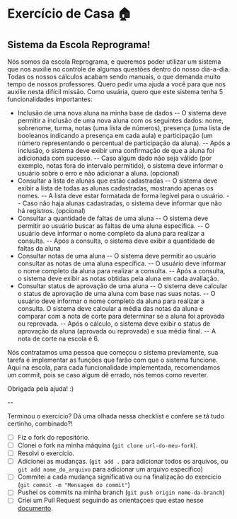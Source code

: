 # Exercício de Casa 🏠 

## Sistema da Escola Reprograma!

Nós somos da escola Reprograma, e queremos poder utilizar um sistema que nos auxilie no controle de algumas questões dentro do nosso dia-a-dia. Todas os nossos cálculos acabam sendo manuais, o que demanda muito tempo de nossos professores. Quero pedir uma ajuda a você para que nos auxilie nesta difícil missão. Como usuária, quero que este sistema tenha 5 funcionalidades importantes:
- Inclusão de uma nova aluna na minha base de dados
-- O sistema deve permitir a inclusão de uma nova aluna com os seguintes dados: nome, sobrenome, turma, notas (uma lista de números), presença (uma lista de booleanos indicando a presença em cada aula) e participação (um número representando o percentual de participação da aluna).
-- Após a inclusão, o sistema deve exibir uma confirmação de que a aluna foi adicionada com sucesso.
-- Caso algum dado não seja válido (por exemplo, notas fora do intervalo permitido), o sistema deve informar o usuário sobre o erro e não adicionar a aluna. (opcional)
- Consultar a lista de alunas que estão cadastradas
-- O sistema deve exibir a lista de todas as alunas cadastradas, mostrando apenas os nomes.
-- A lista deve estar formatada de forma legível para o usuário.
-- Caso não haja alunas cadastradas, o sistema deve informar que não há registros. (opcional)
- Consultar a quantidade de faltas de uma aluna
-- O sistema deve permitir ao usuário buscar as faltas de uma aluna específica.
-- O usuário deve informar o nome completo da aluna para realizar a consulta.
-- Após a consulta, o sistema deve exibir a quantidade de faltas da aluna
- Consultar notas de uma aluna
-- O sistema deve permitir ao usuário consultar as notas de uma aluna específica.
-- O usuário deve informar o nome completo da aluna para realizar a consulta.
-- Após a consulta, o sistema deve exibir as notas obtidas pela aluna em cada avaliação.
- Consultar status de aprovação de uma aluna
-- O sistema deve calcular o status de aprovação de uma aluna com base nas suas notas.
-- O usuário deve informar o nome completo da aluna para realizar a consulta.
O sistema deve calcular a média das notas da aluna e comparar com a nota de corte para determinar se a aluna foi aprovada ou reprovada.
-- Após o cálculo, o sistema deve exibir o status de aprovação da aluna (aprovada ou reprovada) e sua média final.
-- A nota de corte na escola é 6.

Nós contratamos uma pessoa que começou o sistema previamente, sua tarefa é implementar as funções que farão com que o sistema funcione. Aqui na escola, para cada funcionalidade implementada, recomendamos um commit, pois se caso algum dê errado, nós temos como reverter.

Obrigada pela ajuda! :)

--

Terminou o exercício? Dá uma olhada nessa checklist e confere se tá tudo certinho, combinado?!

- [ ] Fiz o fork do repositório.
- [ ] Clonei o fork na minha máquina (`git clone url-do-meu-fork`).
- [ ] Resolvi o exercício.
- [ ] Adicionei as mudanças. (`git add .` para adicionar todos os arquivos, ou `git add nome_do_arquivo` para adicionar um arquivo específico)
- [ ] Commitei a cada mudança significativa ou na finalização do exercício (`git commit -m "Mensagem do commit"`)
- [ ] Pushei os commits na minha branch (`git push origin nome-da-branch`)
- [ ] Criei um Pull Request seguindo as orientaçoes que estao nesse [documento](https://github.com/mflilian/repo-example/blob/main/exercicios/para-casa/instrucoes-pull-request.md).
